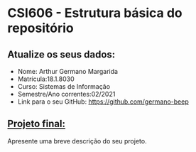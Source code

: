 # **CSI606 - Estrutura básica do repositório**

## Atualize os seus dados:

- Nome: Arthur Germano Margarida
- Matrícula:18.1.8030
- Curso: Sistemas de Informação
- Semestre/Ano correntes:02/2021
- Link para o seu GitHub: https://github.com/germano-beep

## [Projeto final:](./Projeto/README.md) 

Apresente uma breve descrição do seu projeto.

